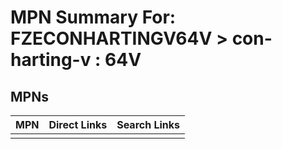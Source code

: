 



# MPN Summary For: FZECONHARTINGV64V > con-harting-v : 64V

## MPNs
  

|MPN|Direct Links|Search Links|
| :--- | :--- | :--- |
||||
